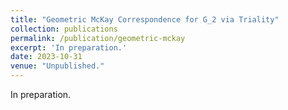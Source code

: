 ```yaml
---
title: "Geometric McKay Correspondence for G_2 via Triality"
collection: publications
permalink: /publication/geometric-mckay
excerpt: 'In preparation.'
date: 2023-10-31
venue: "Unpublished."
---
```

In preparation.